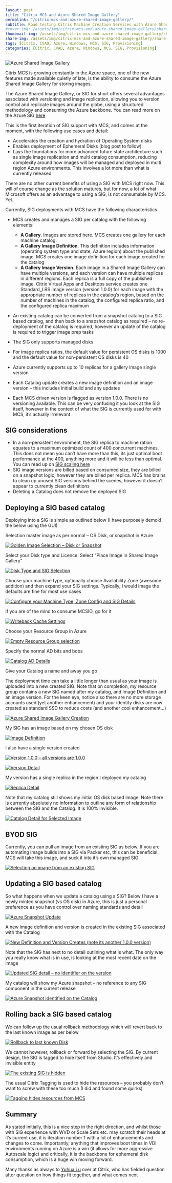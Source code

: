 ```yaml
---
layout: post
title: "Citrix MCS and Azure Shared Image Gallery"
permalink: "/citrix-mcs-and-azure-shared-image-gallery/"
subtitle: Road testing Citrix Machine Creation Services with Azure Shared Image Gallery Integration
#cover-img: /assets/img/citrix-mcs-and-azure-shared-image-gallery/share-image-gallery.png
thumbnail-img: /assets/img/citrix-mcs-and-azure-shared-image-gallery/share-image-gallery.png
share-img: /assets/img/citrix-mcs-and-azure-shared-image-gallery/share-image-gallery.png
tags: [Citrix, CVAD, Azure, Windows, MCS, SIG, Provisioning]
categories: [Citrix, CVAD, Azure, Windows, MCS, SIG, Provisioning]
---
```


![Azure Shared Image Gallery]({{site.baseurl}}/assets/img/citrix-mcs-and-azure-shared-image-gallery/share-image-gallery.png)

Citrix MCS is growing constantly in the Azure space, one of the new features made available quietly of late, is the ability to consume the Azure Shared Image Gallery for storing images.

The Azure Shared Image Gallery, or SIG for short offers several advantages associated with versioning and image replication, allowing you to version control and replicate images around the globe, using a structured methodology and consuming the Azure backbone. You can read more on the Azure SIG [here](https://docs.microsoft.com/en-us/azure/virtual-machines/shared-image-galleries)

This is the first iteration of SIG support with MCS, and comes at the moment, with the following use cases and detail:

*  Accelerates the creation and hydration of Operating System disks
*  Enables deployment of Ephemeral Disks (blog post to follow)
*  Lays the foundations for more advanced future state architecture such as single image replication and multi catalog consumption, reducing complexity around how images will be managed and deployed in multi region Azure environments. This involves a lot more than what is currently released

There are no other current benefits of using a SIG with MCS right now. This will of course change as the solution matures, but for now, a lot of what Microsoft offers as an advantage to using a SIG, is not consumable by MCS. Yet.

Currently, SIG deployments with MCS have the following characteristics

*  MCS creates and manages a SIG per catalog with the following elements:
    *  **A Gallery**. Images are stored here. MCS creates one gallery for each machine catalog.
    *  **A Gallery Image Definition**. This definition includes information (operating system type and state, Azure region) about the published image. MCS creates one image definition for each image created for the catalog
    *  **A Gallery Image Version.** Each image in a Shared Image Gallery can have multiple versions, and each version can have multiple replicas in different regions. Each replica is a full copy of the published image. Citrix Virtual Apps and Desktops service creates one Standard_LRS image version (version 1.0.0) for each image with the appropriate number of replicas in the catalog’s region, based on the number of machines in the catalog, the configured replica ratio, and the configured replica maximum

*  An existing catalog can be converted from a snapshot catalog to a SIG based catalog, and then back to a snapshot catalog as required – no re-deployment of the catalog is required, however an update of the catalog is required to trigger image prep tasks
*  The SIG only supports managed disks
*  For image replica ratios, the default value for persistent OS disks is 1000 and the default value for non-persistent OS disks is 40
*  Azure currently supports up to 10 replicas for a gallery image single version
*  Each Catalog update creates a new image definition and an image version – this includes initial build and any updates
*  Each MCS driven version is flagged as version 1.0.0\. There is no versioning available. This can be very confusing it you look at the SIG itself, however in the context of what the SIG is currently used for with MCS, it’s actually irrelevant

## SIG considerations

*  In a non-persistent environment, the SIG replica to machine ration equates to a maximum optimized count of 400 concurrent machines. This does not mean you can’t have more than this, its just optimal boot performance at the 400, anything more and it will be less than optimal. You can read up on [SIG scaling here](https://docs.microsoft.com/en-us/azure/virtual-machines/shared-image-galleries#scaling)
*  SIG image versions are billed based on consumed size, they are billed on a snapshot logic, however they are billed per replica. MCS has brains to clean up unused SIG versions behind the scenes, however it doesn’t appear to currently clean definitions
*  Deleting a Catalog does not remove the deployed SIG

## Deploying a SIG based catalog

Deploying into a SIG is simple as outlined below (I have purposely demo’d the below using the GUI)

Selection master image as per normal – OS Disk, or snapshot in Azure

[![Golden Image Selection – Disk or Snapshot]({{site.baseurl}}/assets/img/citrix-mcs-and-azure-shared-image-gallery/CatalogCreate.png)]({{site.baseurl}}/assets/img/citrix-mcs-and-azure-shared-image-gallery/CatalogCreate.png)

Select your Disk type and Licence. Select "Place Image in Shared Image Gallery"

[![Disk Type and SIG Selection]({{site.baseurl}}/assets/img/citrix-mcs-and-azure-shared-image-gallery/CatalogCreateSIG.png)]({{site.baseurl}}/assets/img/citrix-mcs-and-azure-shared-image-gallery/CatalogCreateSIG.png)

Choose your machine type, optionally choose Availability Zone (awesome addition) and then expand your SIG settings. Typically, I would image the defaults are fine for most use cases

[![Configure your Machine Type, Zone Config and SIG Details]({{site.baseurl}}/assets/img/citrix-mcs-and-azure-shared-image-gallery/CatalogCreateSIGDetail.png)]({{site.baseurl}}/assets/img/citrix-mcs-and-azure-shared-image-gallery/CatalogCreateSIGDetail.png)

If you are of the mind to consume MCSIO, go for it

[![Writeback Cache Settings]({{site.baseurl}}/assets/img/citrix-mcs-and-azure-shared-image-gallery/CatalogCreateSIGMCSIO.png)]({{site.baseurl}}/assets/img/citrix-mcs-and-azure-shared-image-gallery/CatalogCreateSIGMCSIO.png)

Choose your Resource Group in Azure

[![Empty Resource Group selection]({{site.baseurl}}/assets/img/citrix-mcs-and-azure-shared-image-gallery/CatalogCreateSIGRG.png)]({{site.baseurl}}/assets/img/citrix-mcs-and-azure-shared-image-gallery/CatalogCreateSIGRG.png)

Specify the normal AD bits and bobs

[![Catalog AD Details]({{site.baseurl}}/assets/img/citrix-mcs-and-azure-shared-image-gallery/CatalogCreateSIGAD.png)]({{site.baseurl}}/assets/img/citrix-mcs-and-azure-shared-image-gallery/CatalogCreateSIGAD.png)

Give your Catalog a name and away you go

The deployment time can take a little longer than usual as your image is uploaded into a new created SIG. Note that on completion, my resource group contains a new SIG named after my catalog, and Image Definition and an image version. For the keen eye, notice also there are no more storage accounts used (yet another enhancement) and your identity disks are now created as standard SSD to reduce costs (and another cool enhancement…)

[![Azure Shared Image Gallery Creation]({{site.baseurl}}/assets/img/citrix-mcs-and-azure-shared-image-gallery/AZResourceGroupSIG1.png)]({{site.baseurl}}/assets/img/citrix-mcs-and-azure-shared-image-gallery/AZResourceGroupSIG1.png)

My SIG has an image based on my chosen OS disk

[![Image Definition]({{site.baseurl}}/assets/img/citrix-mcs-and-azure-shared-image-gallery/AZResourceGroupSIG2.png)]({{site.baseurl}}/assets/img/citrix-mcs-and-azure-shared-image-gallery/AZResourceGroupSIG2.png)

I also have a single version created

[![Version 1.0.0 – all versions are 1.0.0]({{site.baseurl}}/assets/img/citrix-mcs-and-azure-shared-image-gallery/AZResourceGroupSIG3.png)]({{site.baseurl}}/assets/img/citrix-mcs-and-azure-shared-image-gallery/AZResourceGroupSIG3.png)

[![Version Detail]({{site.baseurl}}/assets/img/citrix-mcs-and-azure-shared-image-gallery/AZResourceGroupSIG4.png)]({{site.baseurl}}/assets/img/citrix-mcs-and-azure-shared-image-gallery/AZResourceGroupSIG4.png)

My version has a single replica in the region I deployed my catalog

[![Replica Detail]({{site.baseurl}}/assets/img/citrix-mcs-and-azure-shared-image-gallery/AZResourceGroupSIG5.png)]({{site.baseurl}}/assets/img/citrix-mcs-and-azure-shared-image-gallery/AZResourceGroupSIG5.png)

Note that my catalog still shows my initial OS disk based image. Note there is currently absolutely no information to outline any form of relationship between the SIG and the Catalog. It is 100% invisible.

[![Catalog Detail for Selected Image]({{site.baseurl}}/assets/img/citrix-mcs-and-azure-shared-image-gallery/CatalogDetail1.png)]({{site.baseurl}}/assets/img/citrix-mcs-and-azure-shared-image-gallery/CatalogDetail1.png)

## BYOD SIG

Currently, you can pull an image from an existing SIG as below. If you are automating image builds into a SIG via Packer etc, this can be beneficial. MCS will take this image, and suck it into it’s own managed SIG.

[![Selecting an image from an existing SIG]({{site.baseurl}}/assets/img/citrix-mcs-and-azure-shared-image-gallery/BYODSIG.png)]({{site.baseurl}}/assets/img/citrix-mcs-and-azure-shared-image-gallery/BYODSIG.png)

## Updating a SIG based catalog

So what happens when we update a catalog using a SIG? Below I have a newly minted snapshot (vs OS disk) in Azure, this is just a personal preference as you have control over naming standards and detail

[![Azure Snapshot Update]({{site.baseurl}}/assets/img/citrix-mcs-and-azure-shared-image-gallery/CatalogUpdate1.png)]({{site.baseurl}}/assets/img/citrix-mcs-and-azure-shared-image-gallery/CatalogUpdate1.png)

A new image definition and version is created in the existing SIG associated with the Catalog

[![New Definition and Version Creates (note its another 1.0.0 version)]({{site.baseurl}}/assets/img/citrix-mcs-and-azure-shared-image-gallery/CatalogUpdateSIG1.png)]({{site.baseurl}}/assets/img/citrix-mcs-and-azure-shared-image-gallery/CatalogUpdateSIG1.png)

Note that the SIG has next to no detail outlining what is what. The only way you really know what is in use, is looking at the most recent date on the image

[![Updated SIG detail – no identifier on the version]({{site.baseurl}}/assets/img/citrix-mcs-and-azure-shared-image-gallery/CatalogUpdateSIG2.png)]({{site.baseurl}}/assets/img/citrix-mcs-and-azure-shared-image-gallery/CatalogUpdateSIG2.png)

My catalog will show my Azure snapshot – no reference to any SIG component in the current release

[![Azure Snapshot identified on the Catalog]({{site.baseurl}}/assets/img/citrix-mcs-and-azure-shared-image-gallery/CatalogUpdateDetail.png)]({{site.baseurl}}/assets/img/citrix-mcs-and-azure-shared-image-gallery/CatalogUpdateDetail.png)

## Rolling back a SIG based catalog

We can follow up the usual rollback methodology which will revert back to the last known image as per below

[![Rollback to last known Disk]({{site.baseurl}}/assets/img/citrix-mcs-and-azure-shared-image-gallery/CatalogRollback1.png)]({{site.baseurl}}/assets/img/citrix-mcs-and-azure-shared-image-gallery/CatalogRollback1.png)

We cannot however, rollback or forward by selecting the SIG. By current design, the SIG is tagged to hide itself from Studio. It’s effectively and invisible entity

[![The existing SIG is hidden]({{site.baseurl}}/assets/img/citrix-mcs-and-azure-shared-image-gallery/CatalogRollbackHiddenSIG.png)]({{site.baseurl}}/assets/img/citrix-mcs-and-azure-shared-image-gallery/CatalogRollbackHiddenSIG.png)

The usual Citrix Tagging is used to hide the resources – you probably don’t want to screw with these too much (I did and found some quirks)

[![Tagging hides resources from MCS]({{site.baseurl}}/assets/img/citrix-mcs-and-azure-shared-image-gallery/SIGTags.png)]({{site.baseurl}}/assets/img/citrix-mcs-and-azure-shared-image-gallery/SIGTags.png)

## Summary

As stated initially, this is a nice step in the right direction, and whilst those with SIG experience with WVD or Scale Sets etc. may scratch their heads at it’s current use, it is iteration number 1 with a lot of enhancements and changes to come. Importantly, anything that improves boot times in VDI environments running on Azure is a win (it allows for more aggressive Autoscale logic) and critically, it is the backbone for ephemeral disk consumption, which is a huge win moving forward.

Many thanks as always to [Yuhua Lu](https://www.linkedin.com/in/yuhua-lu-39b1551/) over at Citrix, who has fielded question after question on how things fit together, and what comes next
